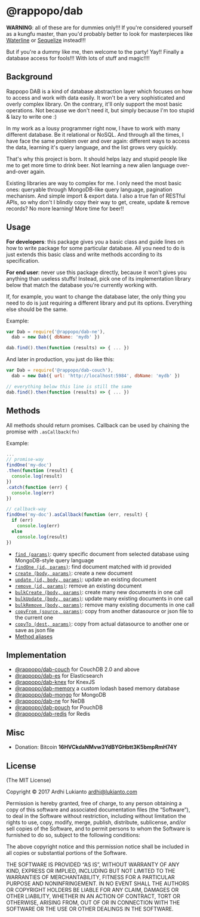 # @rappopo/dab

**WARNING**: all of these are for dummies only!!! If you're considered yourself as a kungfu master, than you'd probably better to look for masterpieces like [Waterline](https://github.com/balderdashy/waterline) or [Sequelize](https://github.com/sequelize/sequelize) instead!!!

But if you're a dummy like me, then welcome to the party! Yay!! Finally a database access for fools!!! With lots of stuff and magic!!!!

## Background

Rappopo DAB is a kind of database abstraction layer which focuses on how to access and work with data easily. It won't be a very sophisticated and overly complex library. On the contrary, it'll only support the most basic operations. Not because we don't need it, but simply because I'm too stupid & lazy to write one :)

In my work as a lousy programmer right now, I have to work with many different database. Be it relational or NoSQL. And through all the times, I have face the same problem over and over again: different ways to access the data, learning it's query language, and the list grows very quickly.

That's why this project is born. It should helps lazy and stupid people like me to get more time to drink beer. Not learning a new alien language over-and-over again.

Existing libraries are way to complex for me. I only need the most basic ones: queryable through MongoDB-like query language, pagination mechanism. And simple import & export data. I also a true fan of RESTful APIs, so why don't I blindly copy their way to get, create, update & remove records? No more learning! More time for beer!! 

## Usage

**For developers**: this package gives you a basic class and guide lines on how to write package for some particular database. All you need to do is just extends this basic class and write methods according to its specification.

**For end user**: never use this package directly, because it won't gives you anything than useless stuffs! Instead, pick one of its implementation library below that match the database you're currently working with.

If, for example, you want to change the database later, the only thing you need to do is just requiring a different library and put its options. Everything else should be the same.

Example:

```javascript
var Dab = require('@rappopo/dab-ne'),
  dab = new Dab({ dbName: 'mydb' })

dab.find().then(function (results) => { ... })
```

And later in production, you just do like this:

```javascript
var Dab = require('@rappopo/dab-couch'),
  dab = new Dab({ url: 'http://localhost:5984', dbName: 'mydb' })

// everything below this line is still the same
dab.find().then(function (results) => { ... })
```

## Methods

All methods should return promises. Callback can be used by chaining the promise with `.asCallback(fn)`

Example:

```javascript
...
// promise-way
findOne('my-doc')
.then(function (result) {
  console.log(result)
})
.catch(function (err) {
  console.log(err)
})

// callback-way
findOne('my-doc').asCallback(function (err, result) {
  if (err)
    console.log(err)
  else
    console.log(result)
})
```

* [`find (params)`](doc/FIND.md): query specific document from selected database using MongoDB-style query language
* [`findOne (id, params)`](doc/FINDONE.md): find document matched with id provided
* [`create (body, params)`](doc/CREATE.md): create a new document
* [`update (id, body, params)`](doc/UPDATE.md): update an existing document
* [`remove (id, params)`](doc/REMOVE.md): remove an existing document
* [`bulkCreate (body, params)`](doc/BULKCREATE.md): create many new documents in one call
* [`bulkUpdate (body, params)`](doc/BULKUPDATE.md): update many existing documents in one call
* [`bulkRemove (body, params)`](doc/BULKREMOVE.md): remove many existing documents in one call
* [`copyFrom (source, params)`](doc/COPYFROM.md): copy from another datasource or json file to the current one
* [`copyTo (dest, params)`](doc/COPYTO.md): copy from actual datasource to another one or save as json file
* [Method aliases](doc/ALIAS.md)

## Implementation

* [@rappopo/dab-couch](https://github.com/rappopo/dab-couch) for CouchDB 2.0 and above
* [@rappopo/dab-es](https://github.com/rappopo/dab-es) for Elasticsearch
* [@rappopo/dab-knex](https://github.com/rappopo/dab-knex) for KnexJS
* [@rappopo/dab-memory](https://github.com/rappopo/dab-memory) a custom lodash based memory database
* [@rappopo/dab-mongo](https://github.com/rappopo/dab-mongo) for MongoDB
* [@rappopo/dab-ne](https://github.com/rappopo/dab-ne) for NeDB
* [@rappopo/dab-pouch](https://github.com/rappopo/dab-pouch) for PouchDB
* [@rappopo/dab-redis](https://github.com/rappopo/dab-redis) for Redis

## Misc

* Donation: Bitcoin **16HVCkdaNMvw3YdBYGHbtt3K5bmpRmH74Y**


## License

(The MIT License)

Copyright © 2017 Ardhi Lukianto <ardhi@lukianto.com>

Permission is hereby granted, free of charge, to any person obtaining a copy of this software and associated documentation files (the “Software”), to deal in the Software without restriction, including without limitation the rights to use, copy, modify, merge, publish, distribute, sublicense, and/or sell copies of the Software, and to permit persons to whom the Software is furnished to do so, subject to the following conditions:

The above copyright notice and this permission notice shall be included in all copies or substantial portions of the Software.

THE SOFTWARE IS PROVIDED “AS IS”, WITHOUT WARRANTY OF ANY KIND, EXPRESS OR IMPLIED, INCLUDING BUT NOT LIMITED TO THE WARRANTIES OF MERCHANTABILITY, FITNESS FOR A PARTICULAR PURPOSE AND NONINFRINGEMENT. IN NO EVENT SHALL THE AUTHORS OR COPYRIGHT HOLDERS BE LIABLE FOR ANY CLAIM, DAMAGES OR OTHER LIABILITY, WHETHER IN AN ACTION OF CONTRACT, TORT OR OTHERWISE, ARISING FROM, OUT OF OR IN CONNECTION WITH THE SOFTWARE OR THE USE OR OTHER DEALINGS IN THE SOFTWARE.